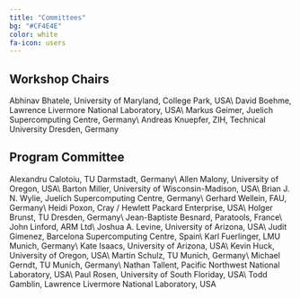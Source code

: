 ```yaml
---
title: "Committees"
bg: "#CF4E4E"
color: white
fa-icon: users
---
```


## Workshop Chairs

Abhinav Bhatele, University of Maryland, College Park, USA\\
David Boehme, Lawrence Livermore National Laboratory, USA\\
Markus Geimer, Juelich Supercomputing Centre, Germany\\
Andreas Knuepfer, ZIH, Technical University Dresden, Germany

## Program Committee

Alexandru Calotoiu, TU Darmstadt, Germany\\
Allen Malony, University of Oregon, USA\\
Barton Miller, University of Wisconsin-Madison, USA\\
Brian J. N. Wylie, Juelich Supercomputing Centre, Germany\\
Gerhard Wellein, FAU, Germany\\
Heidi Poxon, Cray / Hewlett Packard Enterprise, USA\\
Holger Brunst, TU Dresden, Germany\\
Jean-Baptiste Besnard, Paratools, France\\
John Linford, ARM Ltd\\
Joshua A. Levine, University of Arizona, USA\\
Judit Gimenez, Barcelona Supercomputing Centre, Spain\\
Karl Fuerlinger, LMU Munich, Germany\\
Kate Isaacs, University of Arizona, USA\\
Kevin Huck, University of Oregon, USA\\
Martin Schulz, TU Munich, Germany\\
Michael Gerndt, TU Munich, Germany\\
Nathan Tallent, Pacific Northwest National Laboratory, USA\\
Paul Rosen, University of South Floriday, USA\\
Todd Gamblin, Lawrence Livermore National Laboratory, USA
